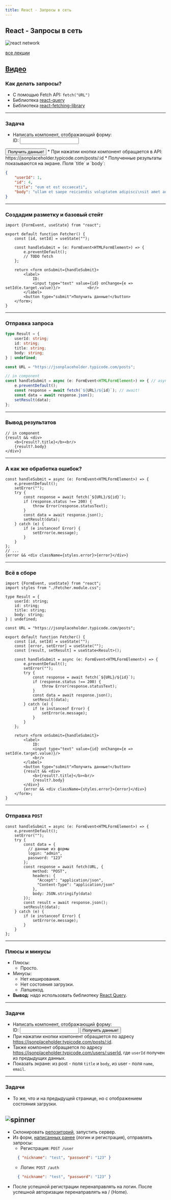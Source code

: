 ```yaml
---
title: React - Запросы в сеть
---
```


## React - Запросы в сеть

![react network](assets/fetch/api.png)

[все лекции](https://github.com/dmitryweiner/lectures/blob/main/README.md)

[Видео](https://youtu.be/wKuWpQrqquE)
---

### Как делать запросы?
* С помощью Fetch API: `fetch("URL")`
* Библиотека [react-query](https://github.com/tanstack/query)
* Библиотека [react-fetching-library](https://github.com/marcin-piela/react-fetching-library#readme)
---

### Задача
* Написать компонент, отображающий форму:
<br/><label>
ID:
<input><br/>
</label>
<button>Получить данные!</button> 
* При нажатии кнопки компонент обращается в API:
https://jsonplaceholder.typicode.com/posts/:id
* Полученные результаты показываются на экране. Поля `title` и `body`:

```json
{
    "userId": 1,
    "id": 4,
    "title": "eum et est occaecati",
    "body": "ullam et saepe reiciendis voluptatem adipisci\nsit amet autem assumenda provident rerum culpa\nquis hic commodi nesciunt rem tenetur doloremque ipsam iure\nquis sunt voluptatem rerum illo velit"
}
```  
---

### Создадим разметку и базовый стейт
```tsx
import {FormEvent, useState} from "react";

export default function Fetcher() {
    const [id, setId] = useState("");

    const handleSubmit = (e: FormEvent<HTMLFormElement>) => {
        e.preventDefault();
        // TODO fetch
    };

    return <form onSubmit={handleSubmit}>
        <label>
            ID:
            <input type="text" value={id} onChange={e => setId(e.target.value)}/>            <br/>
        </label>
        <button type="submit">Получить данные!</button>
    </form>;
}
```
---

### Отправка запроса
```ts
type Result = {
    userId: string;
    id: string;
    title: string;
    body: string;
} | undefined;

const URL = "https://jsonplaceholder.typicode.com/posts";

// in component
const handleSubmit = async (e: FormEvent<HTMLFormElement>) => { // async!
    e.preventDefault();
    const response = await fetch(`${URL}/${id}`); // await!
    const data = await response.json();
    setResult(data);
};
```
---

### Вывод результатов
```tsx
// in component
{result && <div>
    <b>{result?.title}</b><br/>
    {result?.body}
</div>}
```
---

### А как же обработка ошибок?
```tsx
const handleSubmit = async (e: FormEvent<HTMLFormElement>) => {
    e.preventDefault();
    setError("");
    try {
        const response = await fetch(`${URL}/${id}`);
        if (response.status !== 200) {
            throw Error(response.statusText);
        }
        const data = await response.json();
        setResult(data);
    } catch (e) {
        if (e instanceof Error) {
            setError(e.message);
        }
    }
};
// ...
{error && <div className={styles.error}>{error}</div>}
```
---

### Всё в сборе
```tsx
import {FormEvent, useState} from "react";
import styles from "./Fetcher.module.css";

type Result = {
    userId: string;
    id: string;
    title: string;
    body: string;
} | undefined;

const URL = "https://jsonplaceholder.typicode.com/posts";

export default function Fetcher() {
    const [id, setId] = useState("");
    const [error, setError] = useState("");
    const [result, setResult] = useState<Result>();

    const handleSubmit = async (e: FormEvent<HTMLFormElement>) => {
        e.preventDefault();
        setError("");
        try {
            const response = await fetch(`${URL}/${id}`);
            if (response.status !== 200) {
                throw Error(response.statusText);
            } 
            const data = await response.json();
            setResult(data);
        } catch (e) {
            if (e instanceof Error) {
                setError(e.message);
            }
        }
    };

    return <form onSubmit={handleSubmit}>
        <label>
            ID:
            <input type="text" value={id} onChange={e => setId(e.target.value)}/>
            <br/>
        </label>
        <button type="submit">Получить данные!</button>
        {result && <div>
            <b>{result?.title}</b><br/>
            {result?.body}
        </div>}
        {error && <div className={styles.error}>{error}</div>}
    </form>;
}
```
---

### Отправка `POST`
```tsx
const handleSubmit = async (e: FormEvent<HTMLFormElement>) => {
    e.preventDefault();
    setError("");
    try {
        const data = {
          // данные из формы
          login: "admin",
          password: "123"
        };
        const response = await fetch(URL, {
            method: "POST",
            headers: {
              "Accept": "application/json",
              "Content-Type": "application/json"
            },
            body: JSON.stringify(data)
        });
        const result = await response.json();
        setResult(data);
    } catch (e) {
        if (e instanceof Error) {
            setError(e.message);
        }
    }
};
```
---

### Плюсы и минусы
* Плюсы:
    * Просто.
* Минусы:
    * Нет кеширования.
    * Нет состояния загрузки.
    * Лапшекод.
* __Вывод__: надо использовать библиотеку [React Query](https://dmitryweiner.github.io/lectures/React%20-%20Query.html#/).
---

### Задачи
* Написать компонент, отображающий форму:
    <br/><label>
    ID:
    <input>
    </label>
    <button>Получить данные!</button><br/> 
* При нажатии кнопки компонент обращается по адресу https://jsonplaceholder.typicode.com/posts/:id.
* Также компонент обращается по адресу https://jsonplaceholder.typicode.com/users/:userId, где `userId` получен из предыдущих данных.
* Показать экране: из post - поля `title` и `body`, из user - поля `name`, `email`.
---

### Задачи
* То же, что и на предыдущей странице, но с отображением состояния загрузки.

![spinner](assets/fetch/loading-gif.gif)
---

* Склонировать [репозиторий](https://github.com/dmitryweiner/mini-chat-server), запустить сервер.
* Из форм, 
[написанных ранее](https://dmitryweiner.github.io/lectures/React%20-%20Form%20validation.html#/) 
(логин и регистрация), отправлять запросы:
  * Регистрация: `POST /user`
  ```json
    { "nickname": "test", "password": "123" }
  ```
  * Логин: `POST /auth`
  ```json
    { "nickname": "test", "password": "123" }
  ```
* После успешной регистрации перенаправлять на логин.
После успешной авторизации перенаправлять на / (Home). 
  